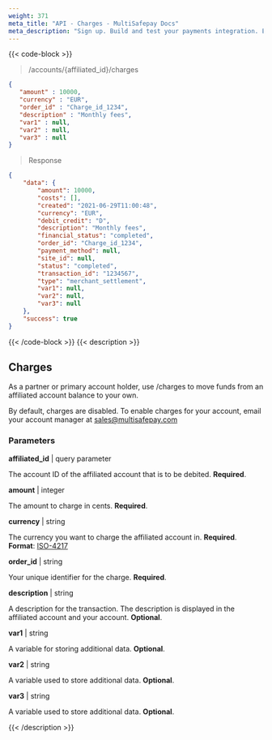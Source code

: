 ```yaml
---
weight: 371
meta_title: "API - Charges - MultiSafepay Docs"
meta_description: "Sign up. Build and test your payments integration. Explore our products and services. Use our API Reference, SDKs, and wrappers. Get support."
---
```


{{< code-block >}}

> /accounts/{affiliated_id}/charges

```json 
{
   "amount" : 10000,
   "currency" : "EUR",
   "order_id" : "Charge_id_1234",
   "description" : "Monthly fees",
   "var1" : null,
   "var2" : null,
   "var3" : null
}
```

> Response

```json
{
    "data": {
        "amount": 10000,
        "costs": [],
        "created": "2021-06-29T11:00:48",
        "currency": "EUR",
        "debit_credit": "D",
        "description": "Monthly fees",
        "financial_status": "completed",
        "order_id": "Charge_id_1234",
        "payment_method": null,
        "site_id": null,
        "status": "completed",
        "transaction_id": "1234567",
        "type": "merchant_settlement",
        "var1": null,
        "var2": null,
        "var3": null 
    },
    "success": true
}
```

{{< /code-block >}}
{{< description >}}
## Charges

As a partner or primary account holder, use /charges to move funds from an affiliated account balance to your own. 

By default, charges are disabled. To enable charges for your account, email your account manager at <sales@multisafepay.com>

### Parameters

**affiliated_id** | query parameter

The account ID of the affiliated account that is to be debited. **Required**.

**amount** | integer 

The amount to charge in cents. **Required**.

**currency** | string

The currency you want to charge the affiliated account in. **Required**.  
**Format**: [ISO-4217](https://www.iso.org/iso-4217-currency-codes.html)

**order_id** | string 

Your unique identifier for the charge. **Required**. 

**description** | string

A description for the transaction. The description is displayed in the affiliated account and your account. **Optional**. 

**var1** | string

A variable for storing additional data. **Optional**.

**var2** | string

A variable used to store additional data. **Optional**.

**var3** | string

A variable used to store additional data. **Optional**.

{{< /description >}}
